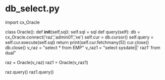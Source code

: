 # db_select.py

import cx_Oracle

class Oracle():
    def __init__(self,sql):
        self.sql = sql
    def query(self):
        db = cx_Oracle.connect('raz','admin01','xe')
        self.cur = db.cursor()
        self.query = self.cur.execute(self.sql)
        return print(self.cur.fetchmany(5))
        cur.close()
        db.close()
v_raz = "select * from EMP"
v_raz1 = "select sysdate||' raz1' from dual"

raz = Oracle(v_raz)
raz1 = Oracle(v_raz1)

raz.query()
raz1.query()
